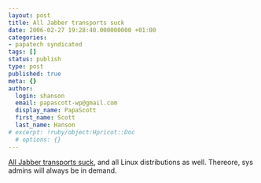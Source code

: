 ```yaml
---
layout: post
title: All Jabber transports suck
date: 2006-02-27 19:28:40.000000000 +01:00
categories:
- papatech syndicated
tags: []
status: publish
type: post
published: true
meta: {}
author:
  login: shanson
  email: papascott-wp@gmail.com
  display_name: PapaScott
  first_name: Scott
  last_name: Hanson
# excerpt: !ruby/object:Hpricot::Doc
  # options: {}
---
```

<p><a href="http://www.usrportage.de/archives/538-About-ejabberd,-transports,-lazy-Gentoo-developers-and-the-gloriousness-of-Schokokeks.org.html" title="About ejabberd, transports, lazy Gentoo-developers and the gloriousness of Schokokeks.org - /usr/portage">All Jabber transports suck</a>,  and all Linux distributions as well. Thereore, sys admins will always be in demand.</p>
